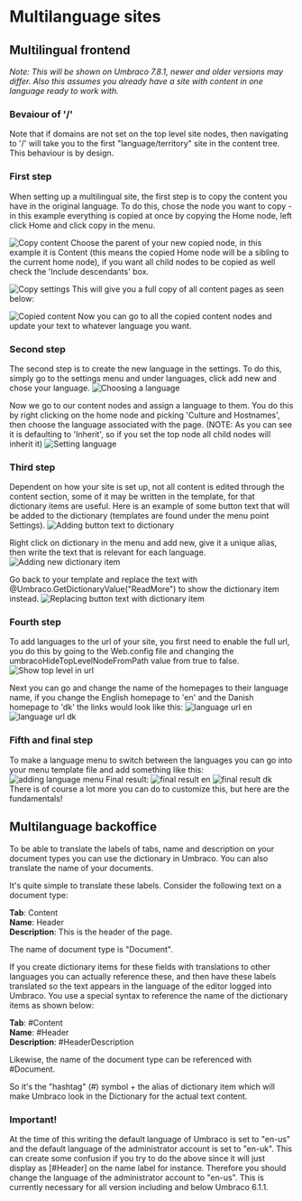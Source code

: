 # Multilanguage sites

## Multilingual frontend
_Note: This will be shown on Umbraco 7.8.1, newer and older versions may differ. Also this assumes you already have a site with content in one language ready to work with._

### Bevaiour of '/'
Note that if domains are not set on the top level site nodes, then navigating to '/' will take you to the first "language/territory" site in the content tree. This behaviour is by design.

### First step 
When setting up a multilingual site, the first step is to copy the content you have in the original language. To do this, chose the node you want to copy - in this example everything is copied at once by copying the Home node, left click Home and click copy in the menu.

![Copy content](images/1.png)
Choose the parent of your new copied node, in this example it is Content (this means the copied Home node will be a sibling to the current home node), if you want all child nodes to be copied as well check the 'Include descendants' box.

![Copy settings](images/2.png)
This will give you a full copy of all content pages as seen below:

![Copied content](images/3.png)
Now you can go to all the copied content nodes and update your text to whatever language you want.

### Second step
The second step is to create the new language in the settings. To do this, simply go to the settings menu and under languages, click add new and chose your language.
![Choosing a language](images/4.png)

Now we go to our content nodes and assign a language to them. You do this by right clicking on the home node and picking 'Culture and Hostnames', then choose the language associated with the page. (NOTE: As you can see it is defaulting to 'Inherit', so if you set the top node all child nodes will inherit it)
![Setting language](images/5.png)

### Third step
Dependent on how your site is set up, not all content is edited through the content section, some of it may be written in the template, for that dictionary items are useful. Here is an example of some button text that will be added to the dictionary (templates are found under the menu point Settings).
![Adding button text to dictionary](images/6.png)

Right click on dictionary in the menu and add new, give it a unique alias, then write the text that is relevant for each language.
![Adding new dictionary item](images/7.png)

Go back to your template and replace the text with @Umbraco.GetDictionaryValue("ReadMore") to show the dictionary item instead.
![Replacing button text with dictionary item](images/8.png)

### Fourth step
To add languages to the url of your site, you first need to enable the full url, you do this by going to the Web.config file and changing the umbracoHideTopLevelNodeFromPath value from true to false.
![Show top level in url](images/9.png)

Next you can go and change the name of the homepages to their language name, if you change the English homepage to 'en' and the Danish homepage to 'dk' the links would look like this:
![language url en](images/10.png)
![language url dk](images/11.png)

### Fifth and final step
To make a language menu to switch between the languages you can go into your menu template file and add something like this:
![adding language menu](images/12.png)
Final result:
![final result en](images/13.png)
![final result dk](images/14.png)
There is of course a lot more you can do to customize this, but here are the fundamentals!


## Multilanguage backoffice
To be able to translate the labels of tabs, name and description on your document types you can use the dictionary in Umbraco. You can also translate the name of your documents.

It's quite simple to translate these labels. Consider the following text on a document type:

**Tab**: Content<br/>
**Name**: Header<br/>
**Description**: This is the header of the page.

The name of document type is "Document".

If you create dictionary items for these fields with translations to other languages you can actually reference these, and then have these labels translated so the text appears in the language of the editor logged into Umbraco.
You use a special syntax to reference the name of the dictionary items as shown below:

**Tab**: #Content<br/>
**Name**: #Header<br/>
**Description**: #HeaderDescription

Likewise, the name of the document type can be referenced with #Document.

So it's the "hashtag" (#) symbol + the alias of dictionary item which will make Umbraco look in the Dictionary for the actual text content.

### Important!
At the time of this writing the default language of Umbraco is set to "en-us" and the default language of the administrator account is set to "en-uk". This can create some confusion if you try to do the above since it will just display as [#Header] on the name label for instance. Therefore you should change the language of the administrator account to "en-us".
This is currently necessary for all version including and below Umbraco 6.1.1.
